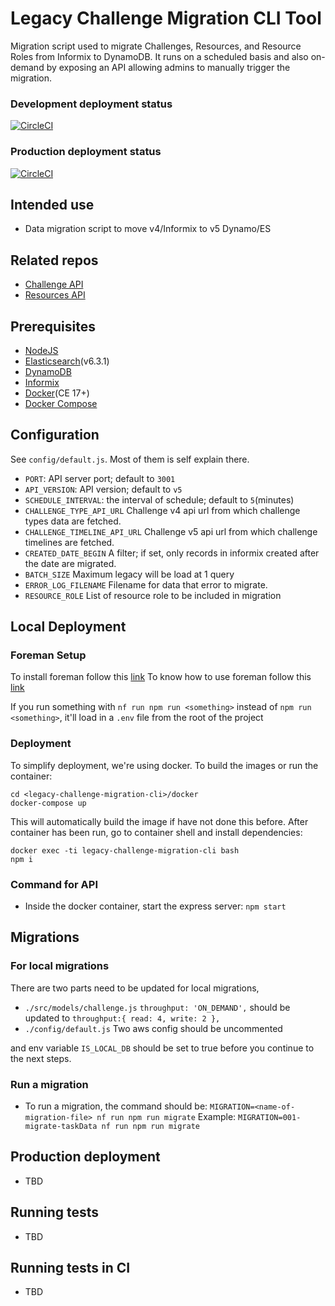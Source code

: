 # Legacy Challenge Migration CLI Tool

Migration script used to migrate Challenges, Resources, and Resource Roles from Informix to DynamoDB.
It runs on a scheduled basis and also on-demand by exposing an API allowing admins to manually trigger the migration.

### Development deployment status
[![CircleCI](https://circleci.com/gh/topcoder-platform/legacy-challenge-migration-script/tree/develop.svg?style=svg)](https://circleci.com/gh/topcoder-platform/legacy-challenge-migration-script/tree/develop)

### Production deployment status
[![CircleCI](https://circleci.com/gh/topcoder-platform/legacy-challenge-migration-script/tree/master.svg?style=svg)](https://circleci.com/gh/topcoder-platform/legacy-challenge-migration-script/tree/master)

## Intended use
- Data migration script to move v4/Informix to v5 Dynamo/ES

## Related repos
- [Challenge API](https://github.com/topcoder-platform/challenge-api)
- [Resources API](https://github.com/topcoder-platform/resources-api)

## Prerequisites

-  [NodeJS](https://nodejs.org/en/) 
-  [Elasticsearch](https://www.elastic.co/)(v6.3.1)
-  [DynamoDB](https://aws.amazon.com/dynamodb/)
-  [Informix](https://www.ibm.com/cloud/informix)
-  [Docker](https://www.docker.com/)(CE 17+)
-  [Docker Compose](https://docs.docker.com/compose/)

## Configuration

See `config/default.js`. Most of them is self explain there.
- `PORT`: API server port; default to `3001`
- `API_VERSION`: API version; default to `v5`
- `SCHEDULE_INTERVAL`: the interval of schedule; default to `5`(minutes)
- `CHALLENGE_TYPE_API_URL` Challenge v4 api url from which challenge types data are fetched.
- `CHALLENGE_TIMELINE_API_URL` Challenge v5 api url from which challenge timelines are fetched.
- `CREATED_DATE_BEGIN` A filter; if set, only records in informix created after the date are migrated.
- `BATCH_SIZE` Maximum legacy will be load at 1 query
- `ERROR_LOG_FILENAME` Filename for data that error to migrate.
- `RESOURCE_ROLE` List of resource role to be included in migration

## Local Deployment
### Foreman Setup
To install foreman follow this [link](https://theforeman.org/manuals/1.24/#3.InstallingForeman)
To know how to use foreman follow this [link](https://theforeman.org/manuals/1.24/#2.Quickstart) 

If you run something with `nf run npm run <something>` instead of `npm run <something>`, it'll load in a `.env` file from the root of the project

### Deployment
 To simplify deployment, we're using docker. To build the images
or run the container:
```
cd <legacy-challenge-migration-cli>/docker
docker-compose up
```
This will automatically build the image if have not done this before.
After container has been run, go to container shell and install dependencies:

```
docker exec -ti legacy-challenge-migration-cli bash
npm i
```

### Command for API
- Inside the docker container, start the express server: `npm start`

## Migrations
### For local migrations
There are two parts need to be updated for local migrations,
- `./src/models/challenge.js`
`throughput: 'ON_DEMAND',` should be updated to `throughput:{ read: 4, write: 2 },`
- `./config/default.js`
Two aws config should be uncommented

and env variable `IS_LOCAL_DB` should be set to true before you continue to the next steps.

### Run a migration
- To run a migration, the command should be:
`MIGRATION=<name-of-migration-file> nf run npm run migrate`
Example: 
`MIGRATION=001-migrate-taskData nf run npm run migrate`

## Production deployment
- TBD

## Running tests

- TBD

## Running tests in CI

- TBD
